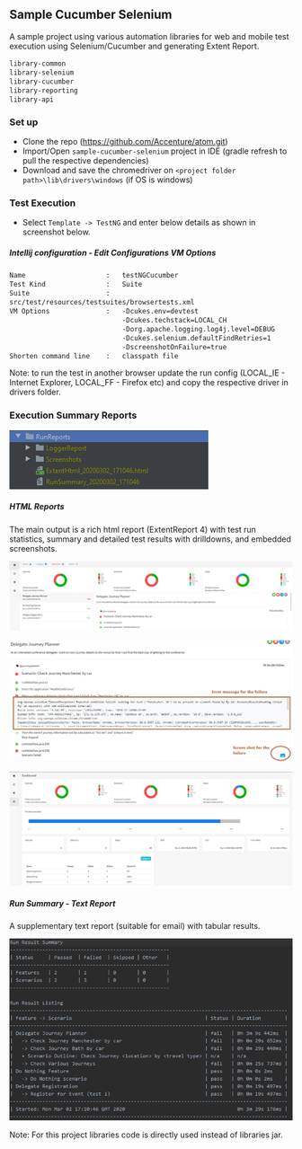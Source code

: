## Sample Cucumber Selenium
A sample project using various automation libraries for web and mobile test execution using Selenium/Cucumber and generating Extent Report.

    library-common
    library-selenium
    library-cucumber
    library-reporting
    library-api

### Set up

- Clone the repo  (https://github.com/Accenture/atom.git)
- Import/Open `sample-cucumber-selenium` project in IDE (gradle refresh to pull the respective dependencies) 
- Download and save the chromedriver on `<project folder path>\lib\drivers\windows` (if OS is windows)

### Test Execution
- Select `Template -> TestNG` and enter below details as shown in screenshot below.

##### Intellij configuration - Edit Configurations VM Options
    Name                    :   testNGCucumber
    Test Kind               :   Suite
    Suite                   :   src/test/resources/testsuites/browsertests.xml
    VM Options              :   -Dcukes.env=devtest
                                -Dcukes.techstack=LOCAL_CH
                                -Dorg.apache.logging.log4j.level=DEBUG
                                -Dcukes.selenium.defaultFindRetries=1
                                -DscreenshotOnFailure=true
    Shorten command line    :   classpath file

Note: to run the test in another browser update the run config (LOCAL_IE - Internet Explorer, LOCAL_FF - Firefox etc) and copy the respective driver in drivers folder.

### Execution Summary Reports
![](documentation/extentReport.PNG)
##### HTML Reports
The main output is a rich html report (ExtentReport 4) with test run statistics, summary and detailed test results with drilldowns, and embedded screenshots.  

![](documentation/extentReport1.PNG)

![](documentation/extentReport2.PNG)

![](documentation/extentReport3.PNG)

##### Run Summary - Text Report
A supplementary text report (suitable for email) with tabular results.

![](documentation/runSummary.PNG)

Note: For this project libraries code is directly used instead of libraries jar. 